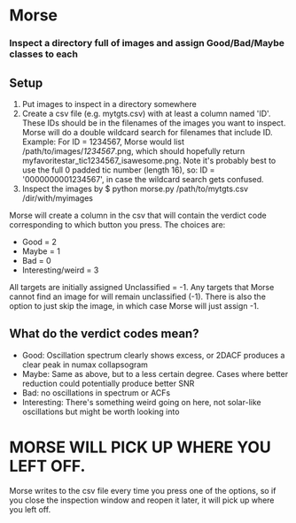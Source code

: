# Morse 

### Inspect a directory full of images and assign Good/Bad/Maybe classes to each

## Setup
1. Put images to inspect in a directory somewhere
2. Create a csv file (e.g. mytgts.csv) with at least a column named 'ID'. These IDs should be in the filenames of the images you want to inspect. Morse will do a double wildcard search for filenames that include ID. 
Example: 
For ID = 1234567, Morse would list /path/to/images/*1234567*.png, which should hopefully return  myfavoritestar_tic1234567_isawesome.png. 
Note it's probably best to use the full 0 padded tic number (length 16), so: ID = '0000000001234567', in case the wildcard search gets confused.
3. Inspect the images by
$ python morse.py /path/to/mytgts.csv /dir/with/myimages

Morse will create a column in the csv that will contain the verdict code corresponding to which button you press. The choices are:
- Good = 2
- Maybe = 1
- Bad = 0
- Interesting/weird = 3

All targets are initially assigned Unclassified = -1. Any targets that Morse cannot find an image for will remain unclassified (-1). There is also the option to just skip the image, in which case Morse will just assign -1. 

## What do the verdict codes mean?
- Good: Oscillation spectrum clearly shows excess, or 2DACF produces a clear peak in numax collapsogram
- Maybe: Same as above, but to a less certain degree. Cases where better reduction could potentially produce better SNR
- Bad: no oscillations in spectrum or ACFs
- Interesting: There's something weird going on here, not solar-like oscillations but might be worth looking into

# MORSE WILL PICK UP WHERE YOU LEFT OFF.
Morse writes to the csv file every time you press one of the options, so if you close the inspection window and reopen it later, it will pick up where you left off. 
